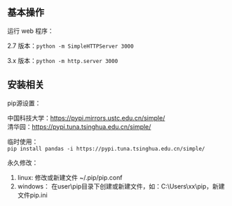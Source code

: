 ## 基本操作

运行 web 程序：

2.7 版本：`python -m SimpleHTTPServer 3000`

3.x 版本：`python -m http.server 3000`



## 安装相关

pip源设置：

中国科技大学：https://pypi.mirrors.ustc.edu.cn/simple/   
清华园：https://pypi.tuna.tsinghua.edu.cn/simple/


临时使用：  
`pip install pandas -i https://pypi.tuna.tsinghua.edu.cn/simple/`

永久修改：  
1. linux: 修改或新建文件 ~/.pip/pip.conf  
2. windows： 在user\pip目录下创建或新建文件，如：C:\Users\xx\pip，新建文件pip.ini





